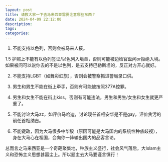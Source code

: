 ```yaml
---
layout: post
title: 请教大家一下去马来西亚需要注意哪些东西？
date: 2024-04-09 22:12:00
description:
tags: 
categories:
---
```


1. 不能支持以色列，否则会被马来人揍。

1.5 护照上不能有以色列签证/以色列入境章，否则可能被边检官盘问or拒绝入境。如果被问可以说你去的不是以色列，是去支持巴勒斯坦的，反正对方开心就好。

2. 不能支持LGBT（如舞彩虹旗），否则会被警察抓进警局录口供。

3. 男生和男生不能在街上牵手，否则有可能被按照377A控罪。

4. 男生和女生不能在街上kiss，否则有可能违法，男生和男生/女生和女生就更严重了。

5. 不能讨论大马zz，如评价马哈迪，讨论现任首相安华是不是gay，评价贪污的前任首相纳吉。

6. 不能键政，因为大马很多中华胶（原因可能是大马国内的系统性种族歧视），身在大马心在祖国，会向你一阵输出国内的品客言论。

总而言之马来西亚是一个奇葩聚集地，种族主义盛行，社会风气落后，大Islam主义和恐怖主义思想甚嚣尘上。所以题主去大马要谨言慎行！